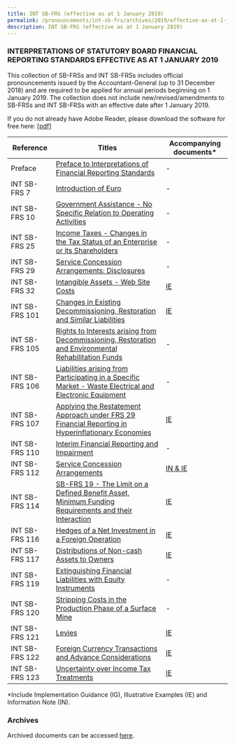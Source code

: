 ```yaml
---
title: INT SB-FRS (effective as at 1 January 2019)
permalink: /pronouncements/int-sb-frs/archives/2019/effective-as-at-1-january-2019/
description: INT SB-FRS (effective as at 1 January 2019)
---
```

### INTERPRETATIONS OF STATUTORY BOARD FINANCIAL REPORTING STANDARDS EFFECTIVE AS AT 1 JANUARY 2019

This collection of SB-FRSs and INT SB-FRSs includes official pronouncements issued by the Accountant-General (up to 31 December 2018) and are required to be applied for annual periods beginning on 1 January 2019. The collection does not include new/revised/amendments to SB-FRSs and INT SB-FRSs with an effective date after 1 January 2019.

If you do not already have Adobe Reader, please download the software for free here: [\[pdf\]](http://www.adobe.com/products/acrobat/readstep2.html)

| Reference | Titles | Accompanying documents\* |
| -------- | -------- | -------- |
| Preface | [Preface to Interpretations of Financial Reporting Standards](/files/Docs/Default%20Source/Int%20Sb%20Frs/Effective%20As%20At%201%20January%202019/INT_SB-FRS_Preface.pdf)  | - |
| INT SB-FRS 7 | [Introduction of Euro](/files/Docs/Default%20Source/Int%20Sb%20Frs/Effective%20As%20At%201%20January%202019/INT_SB-FRS_7_(2019).pdf) | - |
| INT SB-FRS 10 | [Government Assistance - No Specific Relation to Operating Activities](/files/Docs/Default%20Source/Int%20Sb%20Frs/Effective%20As%20At%201%20January%202019/INT_SB-FRS_10_(2019).pdf) | - |
| INT SB-FRS 25 | [Income Taxes - Changes in the Tax Status of an Enterprise or its Shareholders](/files/Docs/Default%20Source/Int%20Sb%20Frs/Effective%20As%20At%201%20January%202019/INT_SB-FRS_25_(2019).pdf) | - |
| INT SB-FRS 29 | [Service Concession Arrangements: Disclosures](/files/Docs/Default%20Source/Int%20Sb%20Frs/Effective%20As%20At%201%20January%202019/INT_SB-FRS_29_(2019).pdf) | - |
| INT SB-FRS 32 | [Intangible Assets - Web Site Costs](/files/Docs/Default%20Source/Int%20Sb%20Frs/Effective%20As%20At%201%20January%202019/INT_SB-FRS_32_(2019).pdf) | [IE](/files/Docs/Default%20Source/Int%20Sb%20Frs/Effective%20As%20At%201%20January%202019/INT_SB-FRS_32_IE_(2019).pdf) |    
| INT SB-FRS 101 | [Changes in Existing Decommissioning, Restoration and Similar Liabilities](/files/Docs/Default%20Source/Int%20Sb%20Frs/Effective%20As%20At%201%20January%202019/INT_SB-FRS_101_(2019).pdf) | [IE](/files/Docs/Default%20Source/Int%20Sb%20Frs/Effective%20As%20At%201%20January%202019/INT_SB-FRS_101_IE_(2019).pdf) |    
| INT SB-FRS 105 | [Rights to Interests arising from Decommissioning, Restoration and Environmental Rehabilitation Funds](/files/Docs/Default%20Source/Int%20Sb%20Frs/Effective%20As%20At%201%20January%202019/INT_SB-FRS_105_(2019).pdf) | - |
| INT SB-FRS 106 | [Liabilities arising from Participating in a Specific Market - Waste Electrical and Electronic Equipment](/files/Docs/Default%20Source/Int%20Sb%20Frs/Effective%20As%20At%201%20January%202019/INT_SB-FRS_106_(2019).pdf) | - |
| INT SB-FRS 107 | [Applying the Restatement Approach under FRS 29 Financial Reporting in Hyperinflationary Economies](/files/Docs/Default%20Source/Int%20Sb%20Frs/Effective%20As%20At%201%20January%202019/INT_SB-FRS_107_(2019).pdf) | [IE](/files/Docs/Default%20Source/Int%20Sb%20Frs/Effective%20As%20At%201%20January%202019/INT_SB-FRS_107_IE_(2019).pdf) |     
| INT SB-FRS 110 | [Interim Financial Reporting and Impairment](/files/Docs/Default%20Source/Int%20Sb%20Frs/Effective%20As%20At%201%20January%202019/INT_SB-FRS_110_(2019).pdf) | - |
| INT SB-FRS 112 | [Service Concession Arrangements](/files/Docs/Default%20Source/Int%20Sb%20Frs/Effective%20As%20At%201%20January%202019/INT_SB-FRS_112_(2019).pdf) | [IN & IE](/files/Docs/Default%20Source/Int%20Sb%20Frs/Effective%20As%20At%201%20January%202019/INT_SB-FRS_112_IN_IE_(2019).pdf) |   
| INT SB-FRS 114 | [SB-FRS 19 - The Limit on a Defined Benefit Asset, Minimum Funding Requirements and their Interaction](/files/Docs/Default%20Source/Int%20Sb%20Frs/Effective%20As%20At%201%20January%202019/INT_SB-FRS_114_(2019).pdf) | [IE](/files/Docs/Default%20Source/Int%20Sb%20Frs/Effective%20As%20At%201%20January%202019/INT_SB-FRS_114_IE_(2019).pdf) |     
| INT SB-FRS 116 | [Hedges of a Net Investment in a Foreign Operation](/files/Docs/Default%20Source/Int%20Sb%20Frs/Effective%20As%20At%201%20January%202019/INT_SB-FRS_116_(2019).pdf) | [IE](/files/Docs/Default%20Source/Int%20Sb%20Frs/Effective%20As%20At%201%20January%202019/INT_SB-FRS_116_IE_(2019).pdf) |     
| INT SB-FRS 117 | [Distributions of Non-cash Assets to Owners](/files/Docs/Default%20Source/Int%20Sb%20Frs/Effective%20As%20At%201%20January%202019/INT_SB-FRS_117_(2019).pdf) | [IE](/files/Docs/Default%20Source/Int%20Sb%20Frs/Effective%20As%20At%201%20January%202019/INT_SB-FRS_117_IE_(2019).pdf) |     
| INT SB-FRS 119 | [Extinguishing Financial Liabilities with Equity Instruments](/files/Docs/Default%20Source/Int%20Sb%20Frs/Effective%20As%20At%201%20January%202019/INT_SB-FRS_119_(2019).pdf) | - |
| INT SB-FRS 120 | [Stripping Costs in the Production Phase of a Surface Mine](/files/Docs/Default%20Source/Int%20Sb%20Frs/Effective%20As%20At%201%20January%202019/INT_SB-FRS_120_(2019).pdf) | - |
| INT SB-FRS 121 | [Levies](/files/Docs/Default%20Source/Int%20Sb%20Frs/Effective%20As%20At%201%20January%202019/INT_SB-FRS_121_(2019).pdf) | [IE](/files/Docs/Default%20Source/Int%20Sb%20Frs/Effective%20As%20At%201%20January%202019/INT_SB-FRS_121_IE_(2019).pdf) |     
| INT SB-FRS 122 | [Foreign Currency Transactions and Advance Considerations](/files/Docs/Default%20Source/Int%20Sb%20Frs/Effective%20As%20At%201%20January%202019/INT_SB-FRS_122_(2019).pdf) | [IE](/files/Docs/Default%20Source/Int%20Sb%20Frs/Effective%20As%20At%201%20January%202019/INT_SB-FRS_122_IE_(2019).pdf) |     
| INT SB-FRS 123 | [Uncertainty over Income Tax Treatments](/files/Docs/Default%20Source/Int%20Sb%20Frs/Effective%20As%20At%201%20January%202019/INT_SB-FRS_123_(2019).pdf) | [IE](/files/Docs/Default%20Source/Int%20Sb%20Frs/Effective%20As%20At%201%20January%202019/INT_SB-FRS_123_IE_(2019).pdf) |     

\*Include Implementation Guidance (IG), Illustrative Examples (IE) and Information Note (IN).

### Archives 
Archived documents can be accessed [here](/pronouncements/interpretations-of-sb-frs/archives).